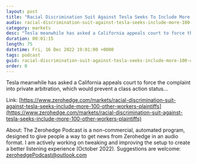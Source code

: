 ```yaml
---
layout: post
title: "Racial Discrimination Suit Against Tesla Seeks To Include More Than 100 Other Workers As Plaintiffs"
audio: racial-discrimination-suit-against-tesla-seeks-include-more-100-other-workers-plaintiffs-0
category: markets
desc: "Tesla meanwhile has asked a California appeals court to force the complaint into private arbitration, which would prevent a class action status..."
duration: 00:01:15
length: 75
datetime: Fri, 16 Dec 2022 19:01:00 +0000
tags: podcast
guid: racial-discrimination-suit-against-tesla-seeks-include-more-100-other-workers-plaintiffs-0
order: 0
---
```

Tesla meanwhile has asked a California appeals court to force the complaint into private arbitration, which would prevent a class action status...

Link: [https://www.zerohedge.com/markets/racial-discrimination-suit-against-tesla-seeks-include-more-100-other-workers-plaintiffs](https://www.zerohedge.com/markets/racial-discrimination-suit-against-tesla-seeks-include-more-100-other-workers-plaintiffs)

About: The Zerohedge Podcast is a non-commercial, automated program, designed to give people a way to get news from Zerohedge in an audio format.  I am actively working on tweaking and improving the setup to create a better listening experience (October 2022).  Suggestions are welcome: [zerohedgePodcast@outlook.com](mailto:zerohedgePodcast@outlook.com)